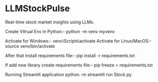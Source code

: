 # LLMStockPulse
Real-time stock market insights using LLMs.

Create Vitrual Env in Python:-
python -m venv myvenv

Activate for Windows:-
venv\Scripts\activate
Activate for Linux/MacOS:-
source venv/bin/activate 

After that install requirements file:-
pip install -r requirements.txt

If add new library create requirements file:-
pip freeze > requirements.txt

Running Streamlit application
python -m streamlit run Stock.py